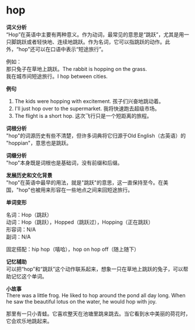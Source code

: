 # hop

**词义分析**  
“Hop”在英语中主要有两种意义。作为动词，最常见的意思是“跳跃”，尤其是用一只脚跳跃或者轻快地、连续地跳跃。作为名词，它可以指跳跃的动作。此外，“hop”还可以在口语中表示“短途旅行”。

  

例如：  
那只兔子在草地上跳跃。The rabbit is hopping on the grass.  
我在城市间短途旅行。I hop between cities.

  

**例句**

  

1.  The kids were hopping with excitement. 孩子们兴奋地跳动着。
2.  I'll just hop over to the supermarket. 我将快速跑去超级市场。
3.  The flight is a short hop. 这次飞行只是一个短距离的旅程。

  

**词根分析**  
"hop"的词源历史有些不清楚，但许多词典将它归源于Old English（古英语）的 "hoppian"，意思也是跳跃。

  

**词缀分析**  
"hop"本身既是词根也是基础词，没有前缀和后缀。

  

**发展历史和文化背景**  
"hop"在英语中最早的用法，就是"跳跃"的意思，这一直保持至今。在美国，"hop"也被用来形容在一些地点之间来回短途旅行。

  

**单词变形**

  

名词：Hop（跳跃）  
动词：Hop（跳跃），Hopped（跳跃过），Hopping（正在跳跃）  
形容词：N/A  
副词：N/A

  

固定搭配：hip hop（嘻哈），hop on hop off（随上随下）

  

**记忆辅助**  
可以把“hop”和“跳跃”这个动作联系起来，想象一只在草地上跳跃的兔子，可以帮助记忆这个单词。

  

**小故事**  
There was a little frog. He liked to hop around the pond all day long. When he saw the beautiful lotus on the water, he would hop with joy.

  

那里有一只小青蛙。它喜欢整天在池塘里跳来跳去。当它看到水中美丽的荷花时，它会欢乐地跳起来。
